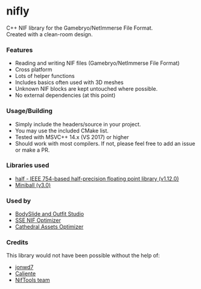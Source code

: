# nifly
C++ NIF library for the Gamebryo/NetImmerse File Format.  
Created with a clean-room design.

### Features
- Reading and writing NIF files (Gamebryo/NetImmerse File Format)
- Cross platform
- Lots of helper functions
- Includes basics often used with 3D meshes
- Unknown NIF blocks are kept untouched where possible.
- No external dependencies (at this point)

### Usage/Building
- Simply include the headers/source in your project.
- You may use the included CMake list.
- Tested with MSVC++ 14.x (VS 2017) or higher
- Should work with most compilers. If not, please feel free to add an issue or make a PR.

### Libraries used
- [half - IEEE 754-based half-precision floating point library (v1.12.0)](http://half.sourceforge.net/)
- [Miniball (v3.0)](https://people.inf.ethz.ch/gaertner/subdir/software/miniball.html)

### Used by
- [BodySlide and Outfit Studio](https://github.com/ousnius/BodySlide-and-Outfit-Studio)
- [SSE NIF Optimizer](https://github.com/ousnius/SSE-NIF-Optimizer)
- [Cathedral Assets Optimizer](https://gitlab.com/G_ka/Cathedral_Assets_Optimizer)

### Credits
This library would not have been possible without the help of:
- [jonwd7](https://github.com/jonwd7)
- [Caliente](https://github.com/Caliente8)
- [NifTools team](https://www.niftools.org/)
